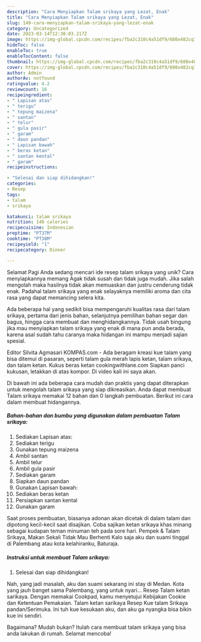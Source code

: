 ```yaml
---
description: "Cara Menyiapkan Talam srikaya yang Lezat, Enak"
title: "Cara Menyiapkan Talam srikaya yang Lezat, Enak"
slug: 149-cara-menyiapkan-talam-srikaya-yang-lezat-enak
category: Uncategorized
date: 2023-03-14T12:38:03.217Z
image: https://img-global.cpcdn.com/recipes/fba2c310c4a51df9/680x482cq70/talam-srikaya-foto-resep-utama.jpg
hideToc: false
enableToc: true
enableTocContent: false
thumbnail: https://img-global.cpcdn.com/recipes/fba2c310c4a51df9/680x482cq70/talam-srikaya-foto-resep-utama.jpg
cover: https://img-global.cpcdn.com/recipes/fba2c310c4a51df9/680x482cq70/talam-srikaya-foto-resep-utama.jpg
author: Admin
authorAv: notfound
ratingvalue: 4.2
reviewcount: 16
recipeingredient:
- " Lapisan atas"
- " terigu"
- " tepung maizena"
- " santan"
- " telur"
- " gula pasir"
- " garam"
- " daun pandan"
- " Lapisan bawah"
- " beras ketan"
- " santan kental"
- " garam"
recipeinstructions:

- "Selesai dan siap dihidangkan!"
categories:
- Resep
tags:
- talam
- srikaya

katakunci: talam srikaya 
nutrition: 148 calories
recipecuisine: Indonesian
preptime: "PT37M"
cooktime: "PT38M"
recipeyield: "1"
recipecategory: Dinner

---
```



Selamat Pagi Anda sedang mencari ide resep talam srikaya yang unik? Cara menyiapkannya memang Agak tidak susah dan tidak juga mudah. Jika salah mengolah maka hasilnya tidak akan memuaskan dan justru cenderung tidak enak. Padahal talam srikaya yang enak selayaknya memiliki aroma dan cita rasa yang dapat memancing selera kita.


Ada beberapa hal yang sedikit bisa mempengaruhi kualitas rasa dari talam srikaya, pertama dari jenis bahan, selanjutnya pemilihan bahan segar dan bagus, hingga cara membuat dan menghidangkannya. Tidak usah bingung jika mau menyiapkan talam srikaya yang enak di mana pun anda berada, karena asal sudah tahu caranya maka hidangan ini mampu menjadi sajian spesial.

Editor Silvita Agmasari KOMPAS.com - Ada beragam kreasi kue talam yang bisa ditemui di pasaran, seperti talam gula merah lapis ketan, talam srikaya, dan talam ketan. Kukus beras ketan cookingwithlane.com Siapkan panci kukusan, letakkan di atas kompor. Di video kali ini saya akan.


Di bawah ini ada beberapa cara mudah dan praktis yang dapat diterapkan untuk mengolah talam srikaya yang siap dikreasikan. Anda dapat membuat Talam srikaya memakai 12 bahan dan 0 langkah pembuatan. Berikut ini cara dalam membuat hidangannya.

<!--inarticleads1-->

##### Bahan-bahan dan bumbu yang digunakan dalam pembuatan Talam srikaya:

1. Sediakan  Lapisan atas:
1. Sediakan  terigu
1. Gunakan  tepung maizena
1. Ambil  santan
1. Ambil  telur
1. Ambil  gula pasir
1. Sediakan  garam
1. Siapkan  daun pandan
1. Gunakan  Lapisan bawah:
1. Sediakan  beras ketan
1. Persiapkan  santan kental
1. Gunakan  garam


Saat proses pembuatan, biasanya adonan akan dicetak di dalam talam dan dipotong kecil-kecil saat disajikan. Coba sajikan ketan srikaya khas minang sebagai kudapan teman minuman teh pada sore hari. Pempek &amp; Talam Srikaya, Makan Sekali Tidak Mau Berhenti Kalo saja aku dan suami tinggal di Palembang atau kota kelahiranku, Baturaja. 

<!--inarticleads2-->

##### Instruksi untuk membuat Talam srikaya:


1. Selesai dan siap dihidangkan!

Nah, yang jadi masalah, aku dan suami sekarang ini stay di Medan. Kota yang jauh banget sama Palembang, yang untuk nyari… Resep Talam ketan sarikaya. Dengan memakai Cookpad, kamu menyetujui Kebijakan Cookie dan Ketentuan Pemakaian. Talam ketan sarikaya Resep Kue talam Srikaya pandan/Serimuka. Ini tuh kue kesukaan aku, dan aku ga nyangka bisa bikin kue ini sendiri. 

Bagaimana? Mudah bukan? Itulah cara membuat talam srikaya yang bisa anda lakukan di rumah. Selamat mencoba!

